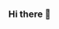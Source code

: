 ### Hi there 👋

<!--
![](https://media.giphy.com/media/e6tWc6BpjyluE/giphy.gif)

Loading... some info about me go here, check back again in some time 

**slkaba/slkaba** is a ✨ _special_ ✨ repository because its `README.md` (this file) appears on your GitHub profile.

Here are some ideas to get you started:

- 🔭 I’m currently working on ...
- 🌱 I’m currently learning ...
- 👯 I’m looking to collaborate on ...
- 🤔 I’m looking for help with ...
- 💬 Ask me about ...
- 📫 How to reach me: ...
- 😄 Pronouns: ...
- ⚡ Fun fact: ...
-->
